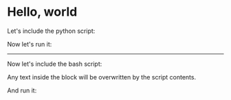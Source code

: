 # Hello, world

Let's include the python script:
<!-- MDUP:BEG (SRC:./foo.py) -->
<!-- MDUP:END -->

Now let's run it:
<!-- MDUP:BEG (RUN:./foo.py) -->
<!-- MDUP:END -->

---

Now let's include the bash script:
<!-- MDUP:BEG (SRC:./bar.sh) -->
Any text inside the block will be overwritten by the script contents.
<!-- MDUP:END -->

And run it:
<!-- MDUP:BEG (RUN:./bar.sh) -->
<!-- MDUP:END -->